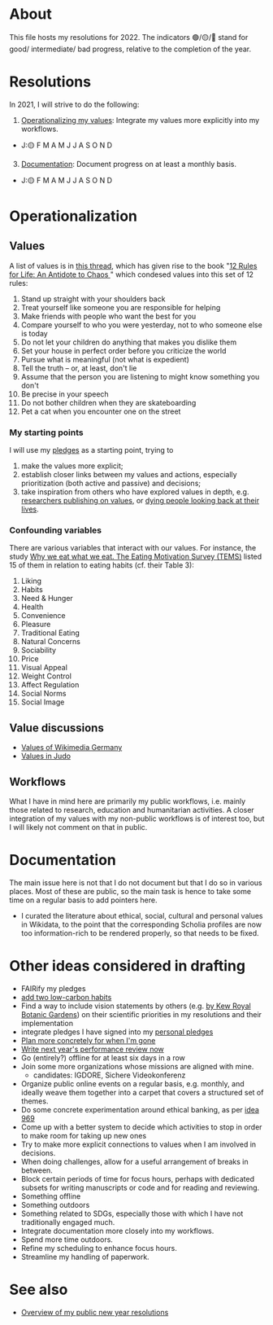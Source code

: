 # About

This file hosts my resolutions for 2022. The indicators 🟢/🟡/🔴 stand for good/ intermediate/ bad progress, relative to the completion of the year.

# Resolutions

In 2021, I will strive to do the following:

1. [Operationalizing my values](#operationalization): Integrate my values more explicitly into my workflows.
  - J:🟡 F M A M J J A S O N D 
3. [Documentation](#documentation): Document progress on at least a monthly basis.
  - J:🟡 F M A M J J A S O N D 

# Operationalization

## Values

A list of values is in [this thread](https://web.archive.org/web/20220118023738/https://www.quora.com/What-are-the-most-valuable-things-everyone-should-know/answer/Jordan-B-Peterson), which has given rise to the book "[12 Rules for Life: An Antidote to Chaos ](https://www.jordanbpeterson.com/12-rules-for-life/)" which condesed values into this set of 12 rules:

1. Stand up straight with your shoulders back
1. Treat yourself like someone you are responsible for helping
1. Make friends with people who want the best for you
1. Compare yourself to who you were yesterday, not to who someone else is today
1. Do not let your children do anything that makes you dislike them
1. Set your house in perfect order before you criticize the world
1. Pursue what is meaningful (not what is expedient)
1. Tell the truth – or, at least, don't lie
1. Assume that the person you are listening to might know something you don't
1. Be precise in your speech
1. Do not bother children when they are skateboarding
1. Pet a cat when you encounter one on the street


### My starting points

I will use my [pledges](https://github.com/Daniel-Mietchen/pledges) as a starting point, trying to

1. make the values more explicit;
1. establish closer links between my values and actions, especially prioritization (both active and passive) and decisions;
1. take inspiration from others who have explored values in depth, e.g. [researchers publishing on values](https://scholia.toolforge.org/topic/Q194112), or [dying people looking back at their lives](https://web.archive.org/web/20200928042815/https://hard-wears.com/wp-content/uploads/2013/04/Top-5-Regrets-of-the-Dying.pdf ).

### Confounding variables

There are various variables that interact with our values. For instance, the study [Why we eat what we eat. The Eating Motivation Survey (TEMS)](https://www.wikidata.org/wiki/Q47874670) listed 15 of them in relation to eating habits (cf. their Table 3):
1. Liking
2. Habits
3. Need & Hunger
4. Health
5. Convenience
6. Pleasure
7. Traditional Eating
8. Natural Concerns
9. Sociability
10. Price
11. Visual Appeal
12. Weight Control
13. Affect Regulation
14. Social Norms
15. Social Image

## Value discussions

* [Values of Wikimedia Germany](https://de.wikipedia.org/wiki/Wikipedia:Wikimedia_Deutschland/Wertedialog/Vorschlag:_WMDE%E2%80%93Werte)
* [Values in Judo](https://www.judobund.de/fileadmin/_horusdam/9755-judo-werte.pdf)

## Workflows

What I have in mind here are primarily my public workflows, i.e. mainly those related to research, education and humanitarian activities. A closer integration of my values with my non-public workflows is of interest too, but I will likely not comment on that in public.

# Documentation

The main issue here is not that I do not document but that I do so in various places. Most of these are public, so the main task is hence to take some time on a regular basis to add pointers here.

* I curated the literature about ethical, social, cultural and personal values in Wikidata, to the point that the corresponding Scholia profiles are now too information-rich to be rendered properly, so that needs to be fixed.

# Other ideas considered in drafting

* FAIRify my pledges
* [add two low-carbon habits](https://twitter.com/KHayhoe/status/1354124680978968576)
* Find a way to include vision statements by others (e.g. [by Kew Royal Botanic Gardens](http://web.archive.org/web/20210601021921/https://www.kew.org/sites/default/files/2021-05/RBG%20Kew%20Scientific%20Priorities%202021%20-%202030%20-%20May%202021.pdf)) on their scientific priorities in my resolutions and their implementation
* integrate pledges I have signed into my [personal pledges](https://github.com/Daniel-Mietchen/pledges)
* [Plan more concretely for when I'm gone](https://github.com/Daniel-Mietchen/ideas/issues/518)
* [Write next year's performance review now](https://www.youtube.com/watch?v=n3kNlFMXslo#t=5m53s)
* Go (entirely?) offline for at least six days in a row
* Join some more organizations whose missions are aligned with mine.
  - candidates: IGDORE, Sichere Videokonferenz
* Organize public online events on a regular basis, e.g. monthly, and ideally weave them together into a carpet that covers a structured set of themes.
* Do some concrete experimentation around ethical banking, as per [idea 969](https://github.com/Daniel-Mietchen/ideas/issues/969)
* Come up with a better system to decide which activities to stop in order to make room for taking up new ones
* Try to make more explicit connections to values when I am involved in decisions.
* When doing challenges, allow for a useful arrangement of breaks in between.
* Block certain periods of time for focus hours, perhaps with dedicated subsets for writing manuscripts or code and for reading and reviewing.
* Something offline
* Something outdoors
* Something related to SDGs, especially those with which I have not traditionally engaged much.
* Integrate documentation more closely into my workflows.
* Spend more time outdoors.
* Refine my scheduling to enhance focus hours.
* Streamline my handling of paperwork.

# See also

* [Overview of my public new year resolutions](https://github.com/Daniel-Mietchen/ideas/tree/master/new-year-resolutions)

